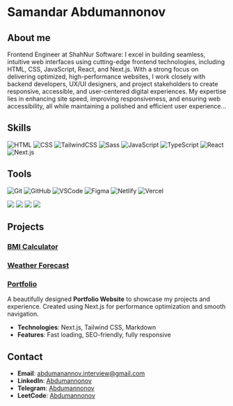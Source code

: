 # Samandar Abdumannonov

## About me
Frontend Engineer at ShahNur Software: I excel in building seamless, intuitive web interfaces using cutting-edge frontend technologies, including HTML, CSS, JavaScript, React, and Next.js. With a strong focus on delivering optimized, high-performance websites, I work closely with backend developers, UX/UI designers, and project stakeholders to create responsive, accessible, and user-centered digital experiences. My expertise lies in enhancing site speed, improving responsiveness, and ensuring web accessibility, all while maintaining a polished and efficient user experience...


## Skills
![HTML](https://skillicons.dev/icons?i=html)
![CSS](https://skillicons.dev/icons?i=css)
![TailwindCSS](https://skillicons.dev/icons?i=tailwind)
![Sass](https://skillicons.dev/icons?i=sass)
![JavaScript](https://skillicons.dev/icons?i=js)
![TypeScript](https://skillicons.dev/icons?i=ts)
![React](https://skillicons.dev/icons?i=react)
![Next.js](https://skillicons.dev/icons?i=nextjs)


## Tools
![Git](https://skillicons.dev/icons?i=git)
![GitHub](https://skillicons.dev/icons?i=github)
![VSCode](https://skillicons.dev/icons?i=vscode)
![Figma](https://skillicons.dev/icons?i=figma)
![Netlify](https://skillicons.dev/icons?i=netlify)
![Vercel](https://skillicons.dev/icons?i=vercel)



[![](https://visitcount.itsvg.in/api?id=Samandardh&label=Profile%20Trad&color=0&icon=8&pretty=true)](https://visitcount.itsvg.in)
[![](https://visitcount.itsvg.in/api?id=Samandar22&label=Profile%20Code&color=10&icon=2&pretty=true)](https://visitcount.itsvg.in)
[![](https://visitcount.itsvg.in/api?id=Samandar1&label=Profile%20Grow&icon=1&pretty=true)](https://visitcount.itsvg.in)
[![](https://visitcount.itsvg.in/api?id=Abdumannonov11&label=Profile%20Views&color=9&icon=5&pretty=true)](https://visitcount.itsvg.in)

## Projects

### [BMI Calculator](https://github.com/Abdumannonov-Samandar/bmi-calculator)
### [Weather Forecast](https://sparkly-hummingbird-52880e.netlify.app/)
### [Portfolio](https://66df78a52c9b4fa709b7dcf4--portfoila.netlify.app)
A beautifully designed **Portfolio Website** to showcase my projects and experience. Created using Next.js for performance optimization and smooth navigation.

- **Technologies**: Next.js, Tailwind CSS, Markdown
- **Features**: Fast loading, SEO-friendly, fully responsive

## Contact
- **Email**: abdumanannov.interview@gmail.com
- **LinkedIn**: [Abdumannonov](https://www.linkedin.com/in/samandar-abdumannonov-559842322/)
- **Telegram**: [Abdumannonov](https://t.me/Abdumannonov571_60)
- **LeetCode**: [Abdumannonov](https://leetcode.com/Abdumannonov1/)

